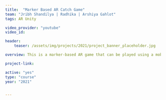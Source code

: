 ```yaml
---
title:  "Marker Based AR Catch Game"
team: "Jribh Shandilya | Radhika | Arshiya Gahlot"
tags: AR Unity

video_provider: "youtube"
video_id:

header:
    teaser: /assets/img/projects/2021/project_banner_placeholder.jpg

overview: This is a marker-based AR game that can be played using a mobile phone. The objective is to catch as many apples as possible that are falling down, around you using the bowl in your hand.

project-link: 

active: "yes"
type: "course"
year: "2021"


---
```


